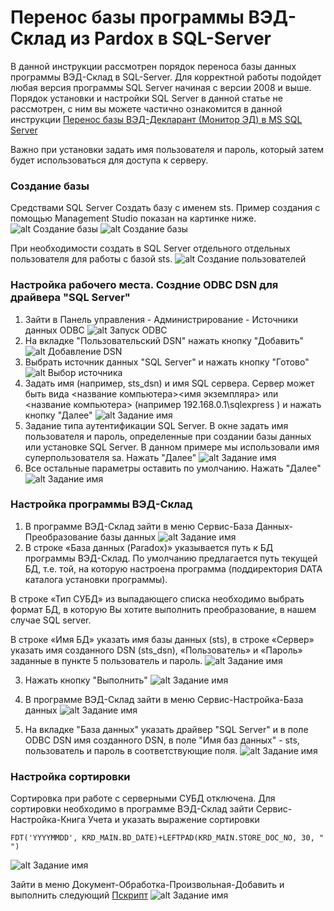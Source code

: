 # Перенос базы программы ВЭД-Склад из Pardox в SQL-Server

В данной инструкции рассмотрен порядок переноса базы данных программы ВЭД-Склад в SQL-Server. Для корректной работы подойдет любая версия программы SQL Server начиная с версии 2008 и выше. Порядок установки и настройки SQL Server в данной статье не рассмотрен, с ним вы можете частично ознакомится в данной инструкции  [Перенос базы ВЭД-Декларант (Монитор ЭД) в MS SQL Server](https://ed2inteh.ru/support/manual/sql-server-migrate/)

Важно при установки задать имя пользователя и пароль, который затем будет использоваться для доступа к серверу. 

### Создание базы

Средствами SQL Server Создать базу с именем sts. Пример создания с помощью Management Studio показан на картинке ниже.
![alt Создание базы](pict1.png)
![alt Создание базы](pict2.png)

При необходимости создать в SQL Server отдельного отдельных пользователя для работы с базой sts.
![alt Создание пользователей](pict3.png)

### Настройка рабочего места. Создние ODBC DSN для драйвера "SQL Server"

1. Зайти в Панель управления - Администрирование - Источники данных ODBC 
![alt Запуск ODBC](pict4.png)
2. На вкладке "Пользовательский DSN" нажать кнопку "Добавить" 
![alt Добавление DSN](pict5.png)
3. Выбрать источник данных "SQL Server" и нажать кнопку "Готово"
![alt Выбор источника](pict6.png)
4. Задать имя (например, sts_dsn) и имя SQL сервера. Сервер может быть вида  <название компьютера>\<имя экземпляра> или <название компьютера>   (например 192.168.0.1\sqlexpress ) и нажать кнопку "Далее"
![alt Задание имя](pict7.png)
5. Задание типа аутентификации SQL Server. В окне задать имя пользователя и пароль, определенные при создании базы данных или установке SQL Server. В данном примере мы использовали имя суперпользователя sa. Нажать "Далее"
![alt Задание имя](pict8.png)
6. Все остальные параметры оставить по умолчанию. Нажать "Далее"
![alt Задание имя](pict9.png)


### Настройка программы ВЭД-Склад

1. В программе ВЭД-Склад зайти в меню Сервис-База Данных-Преобразование базы данных
![alt Задание имя](pict10.png)
2.  В строке «База данных (Paradox)» указывается путь к БД программы ВЭД-Склад. По умолчанию предлагается путь текущей БД, т.е. той, на которую настроена программа (поддиректория DATA каталога установки программы).

В строке «Тип СУБД» из выпадающего списка необходимо выбрать формат БД, в которую Вы хотите выполнить преобразование, в нашем случае SQL server.

 В строке «Имя БД» указать имя базы данных (sts), в строке «Сервер» указать имя созданного DSN (sts_dsn), «Пользователь» и «Пароль» заданные в пункте 5 пользователь и пароль. 
 ![alt Задание имя](pict11.png)

3. Нажать кнопку "Выполнить" 
 ![alt Задание имя](pict12.png)

4. В программе ВЭД-Склад зайти в меню Сервис-Настройка-База данных
 ![alt Задание имя](pict13.png)

5. На вкладке "База данных" указать драйвер "SQL Server" и в поле ODBC DSN имя созданного DSN, в поле "Имя баз данных" - sts, пользователь и пароль в соответствующие поля.
 ![alt Задание имя](pict14.png)

### Настройка сортировки

Сортировка при работе с серверными СУБД отключена. Для сортировки необходимо в программе ВЭД-Склад зайти Сервис-Настройка-Книга Учета и указать выражение сортировки
```
FDT('YYYYMMDD', KRD_MAIN.BD_DATE)+LEFTPAD(KRD_MAIN.STORE_DOC_NO, 30, " ")
```
 ![alt Задание имя](pict15.png)

Зайти в меню Документ-Обработка-Произвольная-Добавить и выполнить следующий  [Пскрипт](resortin.prd)
 ![alt Задание имя](pict16.png)
